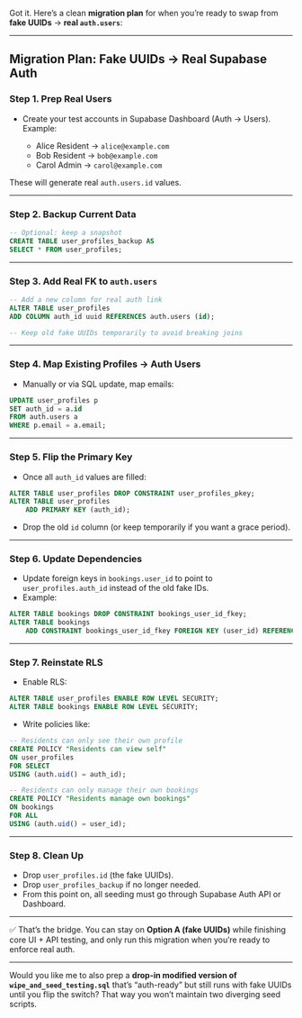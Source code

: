 Got it. Here’s a clean **migration plan** for when you’re ready to swap from **fake UUIDs** → **real `auth.users`**:

---

## Migration Plan: Fake UUIDs → Real Supabase Auth

### Step 1. Prep Real Users

* Create your test accounts in Supabase Dashboard (Auth → Users).
  Example:

  * Alice Resident → `alice@example.com`
  * Bob Resident → `bob@example.com`
  * Carol Admin → `carol@example.com`

These will generate real `auth.users.id` values.

---

### Step 2. Backup Current Data

```sql
-- Optional: keep a snapshot
CREATE TABLE user_profiles_backup AS
SELECT * FROM user_profiles;
```

---

### Step 3. Add Real FK to `auth.users`

```sql
-- Add a new column for real auth link
ALTER TABLE user_profiles
ADD COLUMN auth_id uuid REFERENCES auth.users (id);

-- Keep old fake UUIDs temporarily to avoid breaking joins
```

---

### Step 4. Map Existing Profiles → Auth Users

* Manually or via SQL update, map emails:

```sql
UPDATE user_profiles p
SET auth_id = a.id
FROM auth.users a
WHERE p.email = a.email;
```

---

### Step 5. Flip the Primary Key

* Once all `auth_id` values are filled:

```sql
ALTER TABLE user_profiles DROP CONSTRAINT user_profiles_pkey;
ALTER TABLE user_profiles
    ADD PRIMARY KEY (auth_id);
```

* Drop the old `id` column (or keep temporarily if you want a grace period).

---

### Step 6. Update Dependencies

* Update foreign keys in `bookings.user_id` to point to `user_profiles.auth_id` instead of the old fake IDs.
* Example:

```sql
ALTER TABLE bookings DROP CONSTRAINT bookings_user_id_fkey;
ALTER TABLE bookings
    ADD CONSTRAINT bookings_user_id_fkey FOREIGN KEY (user_id) REFERENCES user_profiles (auth_id);
```

---

### Step 7. Reinstate RLS

* Enable RLS:

```sql
ALTER TABLE user_profiles ENABLE ROW LEVEL SECURITY;
ALTER TABLE bookings ENABLE ROW LEVEL SECURITY;
```

* Write policies like:

```sql
-- Residents can only see their own profile
CREATE POLICY "Residents can view self"
ON user_profiles
FOR SELECT
USING (auth.uid() = auth_id);

-- Residents can only manage their own bookings
CREATE POLICY "Residents manage own bookings"
ON bookings
FOR ALL
USING (auth.uid() = user_id);
```

---

### Step 8. Clean Up

* Drop `user_profiles.id` (the fake UUIDs).
* Drop `user_profiles_backup` if no longer needed.
* From this point on, all seeding must go through Supabase Auth API or Dashboard.

---

✅ That’s the bridge. You can stay on **Option A (fake UUIDs)** while finishing core UI + API testing, and only run this migration when you’re ready to enforce real auth.

---

Would you like me to also prep a **drop-in modified version of `wipe_and_seed_testing.sql`** that’s “auth-ready” but still runs with fake UUIDs until you flip the switch? That way you won’t maintain two diverging seed scripts.
